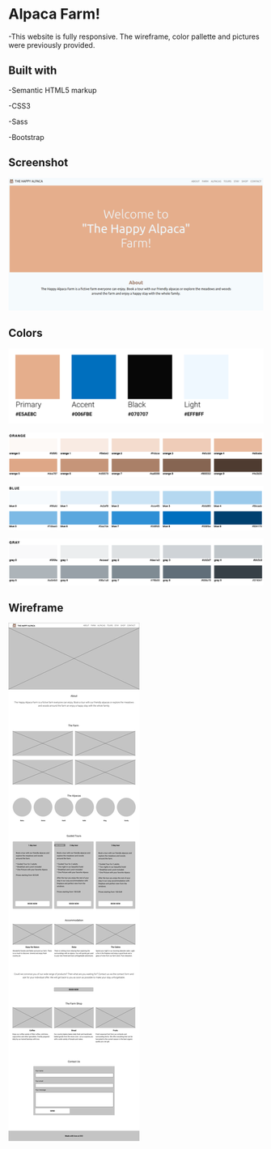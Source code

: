 # Alpaca Farm!
-This website is fully responsive. The wireframe, color pallette and pictures were previously provided.

## Built with
-Semantic HTML5 markup

-CSS3

-Sass

-Bootstrap 

## Screenshot
![image](./readme-pics/alpaca.screenshot.png)


## Colors
![image](./readme-pics/colors.png)

![image](./readme-pics/alpaca-colors-primary.png)

![image](./readme-pics/alpaca-colors-accent.png)

![image](./readme-pics/alpaca-colors-gray.png)


## Wireframe
![image](./readme-pics/wireframe.png)

